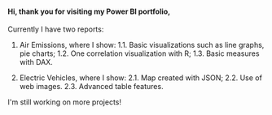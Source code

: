 #### Hi, thank you for visiting my Power BI portfolio,

Currently I have two reports:

1. Air Emissions, where I show:
    1.1. Basic visualizations such as line graphs, pie charts;
   1.2. One correlation visualization with R;
   1.3. Basic measures with DAX.
   
5. Electric Vehicles, where I show:
   2.1. Map created with JSON;
   2.2. Use of web images.
   2.3. Advanced table features.

I'm still working on more projects!
